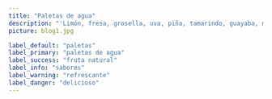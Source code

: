 ```yaml
---
title: "Paletas de agua"
description: "'Limón, fresa, grosella, uva, piña, tamarindo, guayaba, mango con chile y melón. Son los sabores de paletas de agua que se tienen, hechas de fruta natural de muy buena calidad y un magnífico sabor, son tan deliciosas que una vez que las pruebe querrá muchas más,no sé arrepentirá de su compra."
picture: blog1.jpg

label_default: "paletas" 
label_primary: "paletas de agua"
label_success: "fruta natural"
label_info: "sabores"
label_warning: "refrescante"
label_danger: "delicioso"
---
```

